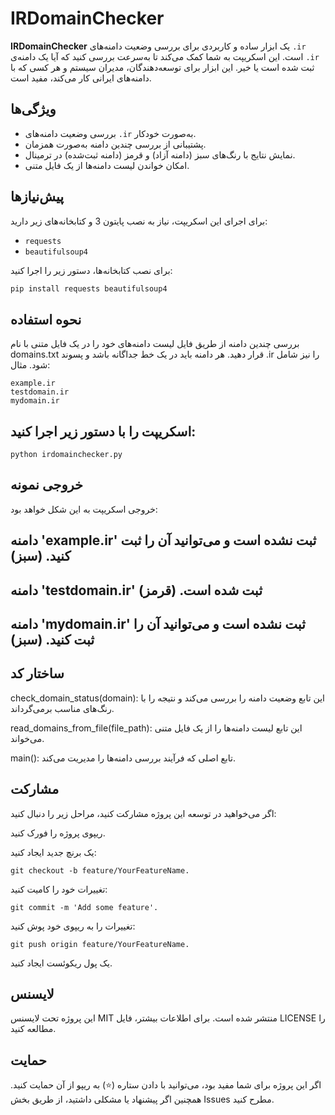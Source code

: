 # IRDomainChecker

**IRDomainChecker** یک ابزار ساده و کاربردی برای بررسی وضعیت دامنه‌های `.ir` است. این اسکریپت به شما کمک می‌کند تا به‌سرعت بررسی کنید که آیا یک دامنه‌ی `.ir` ثبت شده است یا خیر. این ابزار برای توسعه‌دهندگان، مدیران سیستم و هر کسی که با دامنه‌های ایرانی کار می‌کند، مفید است.

## ویژگی‌ها
- بررسی وضعیت دامنه‌های `.ir` به‌صورت خودکار.
- پشتیبانی از بررسی چندین دامنه به‌صورت همزمان.
- نمایش نتایج با رنگ‌های سبز (دامنه آزاد) و قرمز (دامنه ثبت‌شده) در ترمینال.
- امکان خواندن لیست دامنه‌ها از یک فایل متنی.

## پیش‌نیازها
برای اجرای این اسکریپت، نیاز به نصب پایتون 3 و کتابخانه‌های زیر دارید:
- `requests`
- `beautifulsoup4`

برای نصب کتابخانه‌ها، دستور زیر را اجرا کنید:
```bash
pip install requests beautifulsoup4
```
## نحوه استفاده
بررسی چندین دامنه از طریق فایل
لیست دامنه‌های خود را در یک فایل متنی با نام domains.txt قرار دهید. هر دامنه باید در یک خط جداگانه باشد و پسوند .ir را نیز شامل شود. مثال:

```
example.ir
testdomain.ir
mydomain.ir
```
## اسکریپت را با دستور زیر اجرا کنید:

```
python irdomainchecker.py
```
## خروجی نمونه
خروجی اسکریپت به این شکل خواهد بود:


دامنه 'example.ir' ثبت نشده است و می‌توانید آن را ثبت کنید. (سبز)
--------------------------------------------------
دامنه 'testdomain.ir' ثبت شده است. (قرمز)
--------------------------------------------------
دامنه 'mydomain.ir' ثبت نشده است و می‌توانید آن را ثبت کنید. (سبز)
--------------------------------------------------
## ساختار کد
check_domain_status(domain): این تابع وضعیت دامنه را بررسی می‌کند و نتیجه را با رنگ‌های مناسب برمی‌گرداند.

read_domains_from_file(file_path): این تابع لیست دامنه‌ها را از یک فایل متنی می‌خواند.

main(): تابع اصلی که فرآیند بررسی دامنه‌ها را مدیریت می‌کند.

## مشارکت
اگر می‌خواهید در توسعه این پروژه مشارکت کنید، مراحل زیر را دنبال کنید:

ریپوی پروژه را فورک کنید.

یک برنچ جدید ایجاد کنید:
```
git checkout -b feature/YourFeatureName.
```
تغییرات خود را کامیت کنید:
```
git commit -m 'Add some feature'.
```
تغییرات را به ریپوی خود پوش کنید:
```
git push origin feature/YourFeatureName.
```
یک پول ریکوئست ایجاد کنید.

## لایسنس
این پروژه تحت لایسنس MIT منتشر شده است. برای اطلاعات بیشتر، فایل LICENSE را مطالعه کنید.

## حمایت
اگر این پروژه برای شما مفید بود، می‌توانید با دادن ستاره (⭐) به ریپو از آن حمایت کنید. همچنین اگر پیشنهاد یا مشکلی داشتید، از طریق بخش Issues مطرح کنید.

